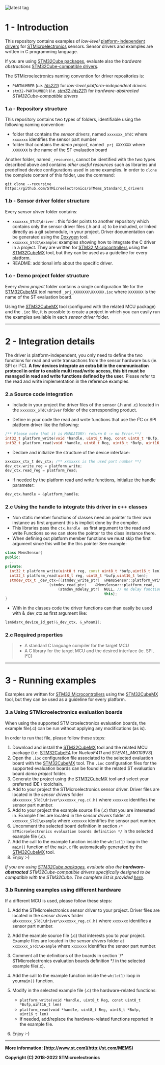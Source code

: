 ![latest tag](https://img.shields.io/github/v/tag/STMicroelectronics/STMems_Standard_C_drivers.svg?color=brightgreen)

# 1 - Introduction

This repository contains examples of *low-level* [platform-independent drivers]( http://www.st.com/content/st_com/en/products/embedded-software/mems-and-sensors-software/drivers-for-mems/c-driver-mems.html ) for [STMicroelectronics](www.st.com/mems) sensors. Sensor drivers and examples are written in C programming language.

If you are using [STM32Cube packages](https://www.st.com/en/ecosystems/stm32cube.html), evaluate also the *hardware abstractions* [STM32Cube-compatible drivers](https://github.com/STMicroelectronics/STM32Cube_MCU_Overall_Offer/blob/master/README.md#stm32cube-bsp-components-drivers).

The STMicroelectronics naming convention for driver repositories is:
 - `PARTNUMBER` (*i.e. [hts221](https://github.com/STMicroelectronics/hts221)*) for *low-level platform-independent drivers*
 -  `stm32-PARTNUMBER` (*i.e. [stm32-hts221](https://github.com/STMicroelectronics/stm32-hts221)*) for *hardware-abstracted STM32Cube-compatible drivers*

### 1.a - Repository structure

This repository contains two types of folders, identifiable using the following naming convention:

- folder that contains the *sensor drivers*, named  `xxxxxxx_STdC` where  `xxxxxxx` identifies the sensor part number
- folder that contains the *demo project*, named  `_prj_XXXXXXX` where  `XXXXXXX` is the name of the ST evaluation board

Another folder, named  `_resources`,  cannot be identified with the two types described above and contains *other useful resources* such as libraries and predefined device configurations used in some examples. In order to `clone` the complete content of this folder, use the command:

```git
git clone --recursive https://github.com/STMicroelectronics/STMems_Standard_C_drivers
```

### 1.b - Sensor driver folder structure

Every *sensor driver* folder contains:

- `xxxxxxx_STdC\driver` : this folder points to another repository which contains only the sensor driver files (.h and .c) to be included, or linked directly as a git submodule, in your project. Driver documentation can be generated using the [Doxygen](http://www.doxygen.org/) tool.
- `xxxxxxx_STdC\example`:  examples showing how to integrate the C driver in a project. They are written for [STM32 Microcontrollers](https://www.st.com/en/microcontrollers.html) using the [STM32CubeMX](https://www.st.com/en/development-tools/stm32cubemx.html) tool, but they can be used as a guideline for every platform.
- README: additional info about the specific driver.

### 1.c - Demo project folder structure

Every *demo project* folder contains a single configuration file for the [STM32CubeMX](https://www.st.com/en/development-tools/stm32cubemx.html) tool named `_prj_XXXXXXX\XXXXXX.ioc` where  `XXXXXXX` is the name of the ST evaluation board.

Using the [STM32CubeMX](https://www.st.com/en/development-tools/stm32cubemx.html) tool (configured with the related MCU package) and the `.ioc` file, it is possible to create a project in which you can easily run the examples available in each *sensor driver* folder.

------

# 2 - Integration details
The driver is platform-independent, you only need to define the two functions for read and write transactions from the sensor hardware bus (ie. SPI or I²C). **A few devices integrate an extra bit in the communication protocol in order to enable multi read/write access, this bit must be managed in read and write functions defined by the user.** Please refer to the read and write implementation in the reference examples.

### 2.a Source code integration

- Include in your project the driver files of the sensor (.h and .c) located in the `xxxxxxx_STdC\driver` folder of the corresponding product.

- Define in your code the read and write functions that use the I²C or SPI platform driver like the following:

```c
/** Please note that it is MANDATORY: return 0 -> no Error.**/
int32_t platform_write(void *handle, uint8_t Reg, const uint8_t *Bufp, uint16_t len)
int32_t platform_read(void *handle, uint8_t Reg, uint8_t *Bufp, uint16_t len)
```

- Declare and initialize the structure of the device interface:

```c
xxxxxxx_ctx_t dev_ctx; /** xxxxxxx is the used part number **/
dev_ctx.write_reg = platform_write;
dev_ctx.read_reg = platform_read;
```

- If needed by the platform read and write functions, initialize the handle parameter:

```c
dev_ctx.handle = &platform_handle;
```
### 2.c Using the handle to integrate this driver in c++ classes

- Non static member functions of classes need an pointer to their own instance as first argument this is implicit done by the compiler.
- This libraries pass the ```ctx.handle ``` as first argument to the read and write Functions so we can store the pointer to the class instance there.
- When defining out platform member functions we must skip the first argument since this will be the this pointer
See example:

```c++
class MemsSensor{
public:
  ...
private:
  int32_t platform_write(uint8_t reg, const uint8_t *bufp,uint16_t len);
  int32_t platform_read(uint8_t reg, uint8_t *bufp,uint16_t len);
  stmdev_ctx_t _dev_ctx={(stmdev_write_ptr)  &MemsSensor::platform_write,
		  	  	    (stmdev_read_ptr)    &MemsSensor::platform_read,
						(stmdev_mdelay_ptr)  NULL, // no delay function set
						                     this};
}
```

- With in the classes code the driver functions can than easily be used with &_dev_ctx as first argument like:


 ```c++
lsm6dsrx_device_id_get(&_dev_ctx, &_whoamI);
 ```

### 2.c Required properties

> * A standard C language compiler for the target MCU
> * A C library for the target MCU and the desired interface (ie. SPI, I²C)

------

# 3 - Running examples

Examples are written for [STM32 Microcontrollers](https://www.st.com/en/microcontrollers.html) using the [STM32CubeMX](https://www.st.com/en/development-tools/stm32cubemx.html) tool, but they can be used as a guideline for every platform.

### 3.a Using STMicroelectronics evaluation boards

When using the supported STMicroelectronics evaluation boards, the example file(.c) can be run without applying any modifications (as is).

In order to run that file, please follow these steps:

1. Download and install the [STM32CubeMX](http://www.st.com/en/development-tools/stm32cubemx.html)  tool and the related MCU package (i.e. [STM32CubeF4](http://www.st.com/en/development-tools/stm32cubemx.html) for *NucleoF411* and *STEVAL_MKI109V3*).
2. Open the  `.ioc` configuration file associated to the selected evaluation board with the [STM32CubeMX](http://www.st.com/en/development-tools/stm32cubemx.html) tool. The  `.ioc` configuration files for the supported evaluation boards can be found in the related ST evaluation board *demo project* folder.
3. Generate the project using the [STM32CubeMX](http://www.st.com/en/development-tools/stm32cubemx.html) tool and select your preferred IDE / toolchain.
4. Add to your project the STMicroelectronics sensor driver. Driver files are located in the *sensor drivers* folder at`xxxxxxx_STdC\driver\xxxxxxx_reg.c(.h)` where  `xxxxxxx` identifies the sensor part number.
5. Add to your project the example source file (.c) that you are interested in. Example files are located in the *sensor drivers* folder at `xxxxxxx_STdC\example` where  `xxxxxxx` identifies the sensor part number.
6. Uncomment the selected board definition in section `/* STMicroelectronics evaluation boards definition */` in the selected example file (.c).
7. Add the call to the example function inside the `while(1)` loop in the `main()` function of the `main.c` file automatically generated by the  [STM32CubeMX](http://www.st.com/en/development-tools/stm32cubemx.html) tool.
8. Enjoy :-)

*If you are using [STM32Cube packages](https://www.st.com/en/ecosystems/stm32cube.html), evaluate also the **hardware-abstracted** STM32Cube-compatible drivers specifically designed to be compatible with the STM32Cube. The complete list is provided [here](https://github.com/STMicroelectronics/STM32Cube_MCU_Overall_Offer/blob/master/README.md#stm32cube-bsp-components-drivers).*

### 3.b Running examples using different hardware

If a different MCU is used, please follow these steps:

1. Add the STMicroelectronics sensor driver to your project.  Driver files are located in the *sensor drivers* folder at`xxxxxxx_STdC\driver\xxxxxxx_reg.c(.h)` where  `xxxxxxx` identifies a sensor part number.
2. Add the example source file (.c) that interests you to your project. Example files are located in the *sensor drivers* folder at `xxxxxxx_STdC\example` where  `xxxxxxx` identifies the sensor part number.
3. Comment all the definitions of the boards in section `/* STMicroelectronics evaluation boards definition */ in the selected example file(.c).
4. Add the call to the example function inside the `while(1)` loop in your`main()` function.
5. Modify in the selected example file (.c) the hardware-related functions:

   - `platform_write(void *handle, uint8_t Reg, const uint8_t *Bufp,uint16_t len)`
   - `platform_read(void *handle, uint8_t Reg, uint8_t *Bufp, uint16_t len)`
   - if needed, add/replace the hardware-related functions reported in the example file.
6. Enjoy :-)

------

**More information: [http://www.st.com](http://st.com/MEMS)**

**Copyright (C) 2018-2022 STMicroelectronics**
